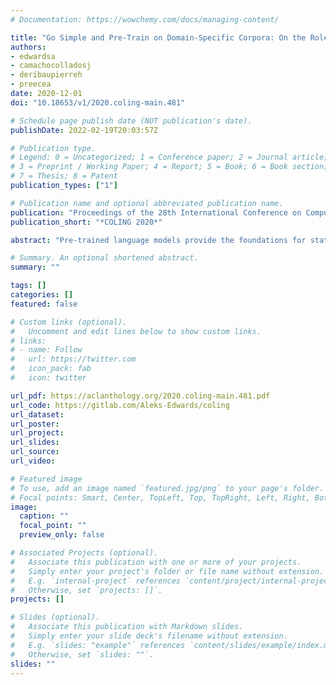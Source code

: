 ```yaml
---
# Documentation: https://wowchemy.com/docs/managing-content/

title: "Go Simple and Pre-Train on Domain-Specific Corpora: On the Role of Training Data for Text Classification"
authors:
- edwardsa
- camachocolladosj
- deribaupierreh
- preecea
date: 2020-12-01
doi: "10.18653/v1/2020.coling-main.481"

# Schedule page publish date (NOT publication's date).
publishDate: 2022-02-19T20:03:57Z

# Publication type.
# Legend: 0 = Uncategorized; 1 = Conference paper; 2 = Journal article;
# 3 = Preprint / Working Paper; 4 = Report; 5 = Book; 6 = Book section;
# 7 = Thesis; 8 = Patent
publication_types: ["1"]

# Publication name and optional abbreviated publication name.
publication: "Proceedings of the 28th International Conference on Computational Linguistics"
publication_short: "*COLING 2020*"

abstract: "Pre-trained language models provide the foundations for state-of-the-art performance across a wide range of natural language processing tasks, including text classification. However, most classification datasets assume a large amount labeled data, which is commonly not the case in practical settings. In particular, in this paper we compare the performance of a light-weight linear classifier based on word embeddings, i.e., fastText (Joulin et al., 2017), versus a pre-trained language model, i.e., BERT (Devlin et al., 2019), across a wide range of datasets and classification tasks. In general, results show the importance of domain-specific unlabeled data, both in the form of word embeddings or language models. As for the comparison, BERT outperforms all baselines in standard datasets with large training sets. However, in settings with small training datasets a simple method like fastText coupled with domain-specific word embeddings performs equally well or better than BERT, even when pre-trained on domain-specific data."

# Summary. An optional shortened abstract.
summary: ""

tags: []
categories: []
featured: false

# Custom links (optional).
#   Uncomment and edit lines below to show custom links.
# links:
# - name: Follow
#   url: https://twitter.com
#   icon_pack: fab
#   icon: twitter

url_pdf: https://aclanthology.org/2020.coling-main.481.pdf
url_code: https://gitlab.com/Aleks-Edwards/coling
url_dataset:
url_poster:
url_project:
url_slides:
url_source:
url_video:

# Featured image
# To use, add an image named `featured.jpg/png` to your page's folder. 
# Focal points: Smart, Center, TopLeft, Top, TopRight, Left, Right, BottomLeft, Bottom, BottomRight.
image:
  caption: ""
  focal_point: ""
  preview_only: false

# Associated Projects (optional).
#   Associate this publication with one or more of your projects.
#   Simply enter your project's folder or file name without extension.
#   E.g. `internal-project` references `content/project/internal-project/index.md`.
#   Otherwise, set `projects: []`.
projects: []

# Slides (optional).
#   Associate this publication with Markdown slides.
#   Simply enter your slide deck's filename without extension.
#   E.g. `slides: "example"` references `content/slides/example/index.md`.
#   Otherwise, set `slides: ""`.
slides: ""
---
```

